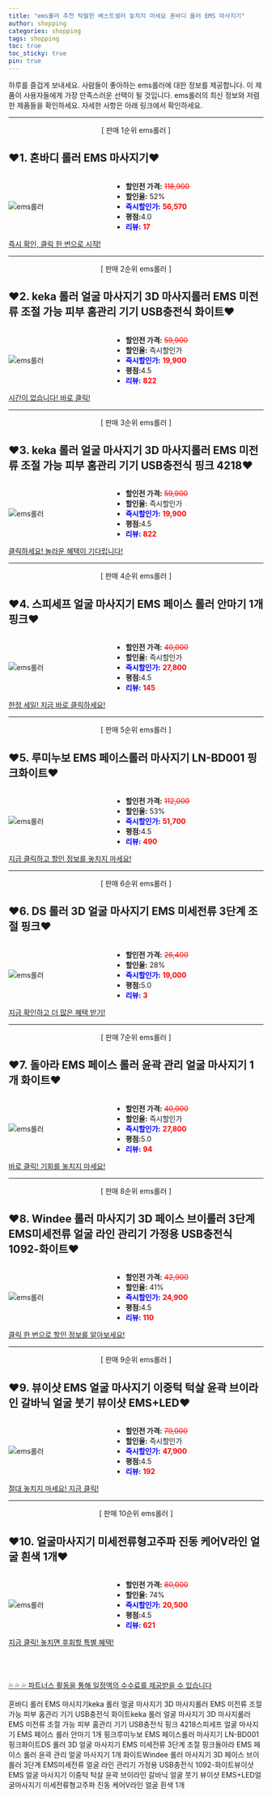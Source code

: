 ```yaml
---
title: "ems롤러 추천 탁월한 베스트셀러 놓치지 마세요 혼바디 롤러 EMS 마사지기"
author: shopping
categories: shopping
tags: shopping
toc: true
toc_sticky: true
pin: true
---
```

하루를 즐겁게 보내세요. 사람들이 좋아하는 ems롤러에 대한 정보를 제공합니다. 이 제품이 사용자들에게 가장 만족스러운 선택이 될 것입니다. ems롤러의 최신 정보와 저렴한 제품들을 확인하세요. 자세한 사항은 아래 링크에서 확인하세요.

---
<p class="toplist" style="margin: 0 auto; display: block; width: fit-content;">[ 판매 1순위 ems롤러 ]</p>

<h2><strong>❤️1. 혼바디 롤러 EMS 마사지기❤️</strong></h2>

<div style="display: flex; align-items: center;">
    <div style="flex: 0.4;">
        <img src="https://thumbnail9.coupangcdn.com/thumbnails/remote/230x230ex/image/vendor_inventory/baa2/074b9c5e354cd6bac07e49cff5d15b5166e1df5c25eec85cec6ff26ec6c2.jpg" alt="ems롤러" style="max-width: 100%;">
    </div>
    <div style="flex: 0.6; margin-left: 10px;">
        <ul>
            <li><strong>할인전 가격:</strong> <del style="color: red;">118,900</del></li>
            <li><strong>할인율:</strong> 52%</li>
            <li><span style='color:blue'><strong>즉시할인가:</strong></span> <span style='color:red'><strong>56,570</strong></span></li>
            <li><strong>평점:</strong>4.0</li>
            <li><span style='color:blue'><strong>리뷰:</strong></span> <span style='color:red'><strong>17</strong></span></li>
        </ul>
    </div>
</div>
<div class="center">
    <a href="https://William4Davisa.github.io?lptag=AF9450613&subid=githubio&pageKey=8145139577&traceid=V0-153&itemId=23156198698&vendorItemId=90189008943" class="myButton">
        즉시 확인, 클릭 한 번으로 시작!
    </a>
</div>


---
<p class="toplist" style="margin: 0 auto; display: block; width: fit-content;">[ 판매 2순위 ems롤러 ]</p>

<h2><strong>❤️2. keka 롤러 얼굴 마사지기 3D 마사지롤러 EMS 미전류 조절 가능 피부 홈관리 기기 USB충전식 화이트❤️</strong></h2>

<div style="display: flex; align-items: center;">
    <div style="flex: 0.4;">
        <img src="https://thumbnail8.coupangcdn.com/thumbnails/remote/230x230ex/image/vendor_inventory/2781/e4b30b13e2bc6f71e3ea2075497cb4c3d10a428171be27ad773e76c95de3.jpg" alt="ems롤러" style="max-width: 100%;">
    </div>
    <div style="flex: 0.6; margin-left: 10px;">
        <ul>
            <li><strong>할인전 가격:</strong> <del style="color: red;">59,900</del></li>
            <li><strong>할인율:</strong> 즉시할인가</li>
            <li><span style='color:blue'><strong>즉시할인가:</strong></span> <span style='color:red'><strong>19,900</strong></span></li>
            <li><strong>평점:</strong>4.5</li>
            <li><span style='color:blue'><strong>리뷰:</strong></span> <span style='color:red'><strong>822</strong></span></li>
        </ul>
    </div>
</div>
<div class="center">
    <a href="https://William4Davisa.github.io?lptag=AF9450613&subid=githubio&pageKey=6628910577&traceid=V0-153&itemId=15104743422&vendorItemId=82950083040" class="myButton">
        시간이 없습니다! 바로 클릭!
    </a>
</div>


---
<p class="toplist" style="margin: 0 auto; display: block; width: fit-content;">[ 판매 3순위 ems롤러 ]</p>

<h2><strong>❤️3. keka 롤러 얼굴 마사지기 3D 마사지롤러 EMS 미전류 조절 가능 피부 홈관리 기기 USB충전식 핑크 4218❤️</strong></h2>

<div style="display: flex; align-items: center;">
    <div style="flex: 0.4;">
        <img src="https://thumbnail8.coupangcdn.com/thumbnails/remote/230x230ex/image/vendor_inventory/d5fc/43aaed1d07e40637bf491314b48b05594c7a68e5c5150f392dbdef94fd91.jpg" alt="ems롤러" style="max-width: 100%;">
    </div>
    <div style="flex: 0.6; margin-left: 10px;">
        <ul>
            <li><strong>할인전 가격:</strong> <del style="color: red;">59,900</del></li>
            <li><strong>할인율:</strong> 즉시할인가</li>
            <li><span style='color:blue'><strong>즉시할인가:</strong></span> <span style='color:red'><strong>19,900</strong></span></li>
            <li><strong>평점:</strong>4.5</li>
            <li><span style='color:blue'><strong>리뷰:</strong></span> <span style='color:red'><strong>822</strong></span></li>
        </ul>
    </div>
</div>
<div class="center">
    <a href="https://William4Davisa.github.io?lptag=AF9450613&subid=githubio&pageKey=6628910577&traceid=V0-153&itemId=15104743419&vendorItemId=82950083027" class="myButton">
        클릭하세요! 놀라운 혜택이 기다립니다!
    </a>
</div>


---
<p class="toplist" style="margin: 0 auto; display: block; width: fit-content;">[ 판매 4순위 ems롤러 ]</p>

<h2><strong>❤️4. 스피세프 얼굴 마사지기 EMS 페이스 롤러 안마기 1개 핑크❤️</strong></h2>

<div style="display: flex; align-items: center;">
    <div style="flex: 0.4;">
        <img src="https://thumbnail7.coupangcdn.com/thumbnails/remote/230x230ex/image/vendor_inventory/09de/d1c794d9694d926e6ef6399e4d44e5b9399a2fcc6cbc4296613d69638c1b.jpg" alt="ems롤러" style="max-width: 100%;">
    </div>
    <div style="flex: 0.6; margin-left: 10px;">
        <ul>
            <li><strong>할인전 가격:</strong> <del style="color: red;">40,000</del></li>
            <li><strong>할인율:</strong> 즉시할인가</li>
            <li><span style='color:blue'><strong>즉시할인가:</strong></span> <span style='color:red'><strong>27,800</strong></span></li>
            <li><strong>평점:</strong>4.5</li>
            <li><span style='color:blue'><strong>리뷰:</strong></span> <span style='color:red'><strong>145</strong></span></li>
        </ul>
    </div>
</div>
<div class="center">
    <a href="https://William4Davisa.github.io?lptag=AF9450613&subid=githubio&pageKey=7985175379&traceid=V0-153&itemId=22172985191&vendorItemId=89219732340" class="myButton">
        한정 세일! 지금 바로 클릭하세요!
    </a>
</div>


---
<p class="toplist" style="margin: 0 auto; display: block; width: fit-content;">[ 판매 5순위 ems롤러 ]</p>

<h2><strong>❤️5. 루미누보 EMS 페이스롤러 마사지기 LN-BD001 핑크화이트❤️</strong></h2>

<div style="display: flex; align-items: center;">
    <div style="flex: 0.4;">
        <img src="https://thumbnail10.coupangcdn.com/thumbnails/remote/230x230ex/image/vendor_inventory/fb29/4321c2216a63148a3f685fb19d77a15e5d11ca6c7acdd76d3640e2b00fa6.png" alt="ems롤러" style="max-width: 100%;">
    </div>
    <div style="flex: 0.6; margin-left: 10px;">
        <ul>
            <li><strong>할인전 가격:</strong> <del style="color: red;">112,000</del></li>
            <li><strong>할인율:</strong> 53%</li>
            <li><span style='color:blue'><strong>즉시할인가:</strong></span> <span style='color:red'><strong>51,700</strong></span></li>
            <li><strong>평점:</strong>4.5</li>
            <li><span style='color:blue'><strong>리뷰:</strong></span> <span style='color:red'><strong>490</strong></span></li>
        </ul>
    </div>
</div>
<div class="center">
    <a href="https://William4Davisa.github.io?lptag=AF9450613&subid=githubio&pageKey=7177805351&traceid=V0-153&itemId=18097243309&vendorItemId=85252185266" class="myButton">
        지금 클릭하고 할인 정보를 놓치지 마세요!
    </a>
</div>


---
<p class="toplist" style="margin: 0 auto; display: block; width: fit-content;">[ 판매 6순위 ems롤러 ]</p>

<h2><strong>❤️6. DS 롤러 3D 얼굴 마사지기 EMS 미세전류 3단계 조절 핑크❤️</strong></h2>

<div style="display: flex; align-items: center;">
    <div style="flex: 0.4;">
        <img src="https://thumbnail8.coupangcdn.com/thumbnails/remote/230x230ex/image/vendor_inventory/6d61/8fee17c0549dfac2042bd1df85dede540f4f8af703341187541adfe0cb3b.jpg" alt="ems롤러" style="max-width: 100%;">
    </div>
    <div style="flex: 0.6; margin-left: 10px;">
        <ul>
            <li><strong>할인전 가격:</strong> <del style="color: red;">26,400</del></li>
            <li><strong>할인율:</strong> 28%</li>
            <li><span style='color:blue'><strong>즉시할인가:</strong></span> <span style='color:red'><strong>19,000</strong></span></li>
            <li><strong>평점:</strong>5.0</li>
            <li><span style='color:blue'><strong>리뷰:</strong></span> <span style='color:red'><strong>3</strong></span></li>
        </ul>
    </div>
</div>
<div class="center">
    <a href="https://William4Davisa.github.io?lptag=AF9450613&subid=githubio&pageKey=8024778588&traceid=V0-153&itemId=22426415908&vendorItemId=90419972789" class="myButton">
        지금 확인하고 더 많은 혜택 받기!
    </a>
</div>


---
<p class="toplist" style="margin: 0 auto; display: block; width: fit-content;">[ 판매 7순위 ems롤러 ]</p>

<h2><strong>❤️7. 돌아라 EMS 페이스 롤러 윤곽 관리 얼굴 마사지기 1개 화이트❤️</strong></h2>

<div style="display: flex; align-items: center;">
    <div style="flex: 0.4;">
        <img src="https://thumbnail6.coupangcdn.com/thumbnails/remote/230x230ex/image/vendor_inventory/1f16/cb6641ec55217956818581f74e0b8e9332f9af1a3811150644c77fc1d8a2.jpg" alt="ems롤러" style="max-width: 100%;">
    </div>
    <div style="flex: 0.6; margin-left: 10px;">
        <ul>
            <li><strong>할인전 가격:</strong> <del style="color: red;">40,000</del></li>
            <li><strong>할인율:</strong> 즉시할인가</li>
            <li><span style='color:blue'><strong>즉시할인가:</strong></span> <span style='color:red'><strong>27,800</strong></span></li>
            <li><strong>평점:</strong>5.0</li>
            <li><span style='color:blue'><strong>리뷰:</strong></span> <span style='color:red'><strong>94</strong></span></li>
        </ul>
    </div>
</div>
<div class="center">
    <a href="https://William4Davisa.github.io?lptag=AF9450613&subid=githubio&pageKey=7991751594&traceid=V0-153&itemId=22215189284&vendorItemId=89263204977" class="myButton">
        바로 클릭! 기회를 놓치지 마세요!
    </a>
</div>


---
<p class="toplist" style="margin: 0 auto; display: block; width: fit-content;">[ 판매 8순위 ems롤러 ]</p>

<h2><strong>❤️8. Windee 롤러 마사지기 3D 페이스 브이롤러 3단계 EMS미세전류 얼굴 라인 관리기 가정용 USB충전식 1092-화이트❤️</strong></h2>

<div style="display: flex; align-items: center;">
    <div style="flex: 0.4;">
        <img src="https://thumbnail10.coupangcdn.com/thumbnails/remote/230x230ex/image/vendor_inventory/7b29/fccff81161a193b36ffae47b783792ecbef639fefe3bec1fa8185e19d95f.jpg" alt="ems롤러" style="max-width: 100%;">
    </div>
    <div style="flex: 0.6; margin-left: 10px;">
        <ul>
            <li><strong>할인전 가격:</strong> <del style="color: red;">42,900</del></li>
            <li><strong>할인율:</strong> 41%</li>
            <li><span style='color:blue'><strong>즉시할인가:</strong></span> <span style='color:red'><strong>24,900</strong></span></li>
            <li><strong>평점:</strong>4.5</li>
            <li><span style='color:blue'><strong>리뷰:</strong></span> <span style='color:red'><strong>110</strong></span></li>
        </ul>
    </div>
</div>
<div class="center">
    <a href="https://William4Davisa.github.io?lptag=AF9450613&subid=githubio&pageKey=7277119727&traceid=V0-153&itemId=18571638556&vendorItemId=90375628745" class="myButton">
        클릭 한 번으로 할인 정보를 알아보세요!
    </a>
</div>


---
<p class="toplist" style="margin: 0 auto; display: block; width: fit-content;">[ 판매 9순위 ems롤러 ]</p>

<h2><strong>❤️9. 뷰이샷 EMS 얼굴 마사지기 이중턱 턱살 윤곽 브이라인 갈바닉 얼굴 붓기 뷰이샷 EMS+LED❤️</strong></h2>

<div style="display: flex; align-items: center;">
    <div style="flex: 0.4;">
        <img src="https://thumbnail10.coupangcdn.com/thumbnails/remote/230x230ex/image/vendor_inventory/cee5/b7055980de0b9d8b9a7c2015930561d606af8182e8ba8b26527406d0122f.png" alt="ems롤러" style="max-width: 100%;">
    </div>
    <div style="flex: 0.6; margin-left: 10px;">
        <ul>
            <li><strong>할인전 가격:</strong> <del style="color: red;">79,000</del></li>
            <li><strong>할인율:</strong> 즉시할인가</li>
            <li><span style='color:blue'><strong>즉시할인가:</strong></span> <span style='color:red'><strong>47,900</strong></span></li>
            <li><strong>평점:</strong>4.5</li>
            <li><span style='color:blue'><strong>리뷰:</strong></span> <span style='color:red'><strong>192</strong></span></li>
        </ul>
    </div>
</div>
<div class="center">
    <a href="https://William4Davisa.github.io?lptag=AF9450613&subid=githubio&pageKey=7820148202&traceid=V0-153&itemId=21238145141&vendorItemId=88298862713" class="myButton">
        절대 놓치지 마세요! 지금 클릭!
    </a>
</div>


---
<p class="toplist" style="margin: 0 auto; display: block; width: fit-content;">[ 판매 10순위 ems롤러 ]</p>

<h2><strong>❤️10. 얼굴마사지기 미세전류형고주파 진동 케어V라인 얼굴 흰색 1개❤️</strong></h2>

<div style="display: flex; align-items: center;">
    <div style="flex: 0.4;">
        <img src="https://thumbnail7.coupangcdn.com/thumbnails/remote/230x230ex/image/vendor_inventory/12c2/76ef116c6d630f42f7c53f491f3572b8317cfdce39b248f9b2d82e5e9b51.jpg" alt="ems롤러" style="max-width: 100%;">
    </div>
    <div style="flex: 0.6; margin-left: 10px;">
        <ul>
            <li><strong>할인전 가격:</strong> <del style="color: red;">80,000</del></li>
            <li><strong>할인율:</strong> 74%</li>
            <li><span style='color:blue'><strong>즉시할인가:</strong></span> <span style='color:red'><strong>20,500</strong></span></li>
            <li><strong>평점:</strong>4.5</li>
            <li><span style='color:blue'><strong>리뷰:</strong></span> <span style='color:red'><strong>621</strong></span></li>
        </ul>
    </div>
</div>
<div class="center">
    <a href="https://William4Davisa.github.io?lptag=AF9450613&subid=githubio&pageKey=7357956101&traceid=V0-153&itemId=18972384947&vendorItemId=87351675562" class="myButton">
        지금 클릭! 놓치면 후회할 특별 혜택!
    </a>
</div>

<br><br><br>[💦 💦 💦 파트너스 활동을 통해 일정액의 수수료를 제공받을 수 있습니다](https://link.coupang.com/a/bcpT2c)<br><br>혼바디 롤러 EMS 마사지기keka 롤러 얼굴 마사지기 3D 마사지롤러 EMS 미전류 조절 가능 피부 홈관리 기기 USB충전식 화이트keka 롤러 얼굴 마사지기 3D 마사지롤러 EMS 미전류 조절 가능 피부 홈관리 기기 USB충전식 핑크 4218스피세프 얼굴 마사지기 EMS 페이스 롤러 안마기 1개 핑크루미누보 EMS 페이스롤러 마사지기 LN-BD001 핑크화이트DS 롤러 3D 얼굴 마사지기 EMS 미세전류 3단계 조절 핑크돌아라 EMS 페이스 롤러 윤곽 관리 얼굴 마사지기 1개 화이트Windee 롤러 마사지기 3D 페이스 브이롤러 3단계 EMS미세전류 얼굴 라인 관리기 가정용 USB충전식 1092-화이트뷰이샷 EMS 얼굴 마사지기 이중턱 턱살 윤곽 브이라인 갈바닉 얼굴 붓기 뷰이샷 EMS+LED얼굴마사지기 미세전류형고주파 진동 케어V라인 얼굴 흰색 1개